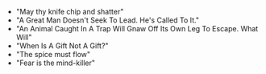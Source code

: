 * "May thy knife chip and shatter"
* "A Great Man Doesn't Seek To Lead. He's Called To It."
* "An Animal Caught In A Trap Will Gnaw Off Its Own Leg To Escape. What Will"
* "When Is A Gift Not A Gift?"
* "The spice must flow"
* "Fear is the mind-killer"
